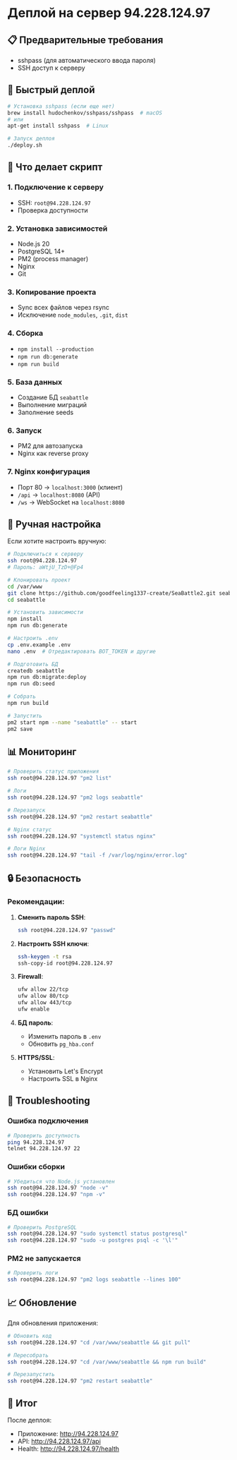 # Деплой на сервер 94.228.124.97

## 📋 Предварительные требования

- sshpass (для автоматического ввода пароля)
- SSH доступ к серверу

## 🚀 Быстрый деплой

```bash
# Установка sshpass (если еще нет)
brew install hudochenkov/sshpass/sshpass  # macOS
# или
apt-get install sshpass  # Linux

# Запуск деплоя
./deploy.sh
```

## 📝 Что делает скрипт

### 1. Подключение к серверу
- SSH: `root@94.228.124.97`
- Проверка доступности

### 2. Установка зависимостей
- Node.js 20
- PostgreSQL 14+
- PM2 (process manager)
- Nginx
- Git

### 3. Копирование проекта
- Sync всех файлов через rsync
- Исключение `node_modules`, `.git`, `dist`

### 4. Сборка
- `npm install --production`
- `npm run db:generate`
- `npm run build`

### 5. База данных
- Создание БД `seabattle`
- Выполнение миграций
- Заполнение seeds

### 6. Запуск
- PM2 для автозапуска
- Nginx как reverse proxy

### 7. Nginx конфигурация
- Порт 80 → `localhost:3000` (клиент)
- `/api` → `localhost:8080` (API)
- `/ws` → WebSocket на `localhost:8080`

## 🔧 Ручная настройка

Если хотите настроить вручную:

```bash
# Подключиться к серверу
ssh root@94.228.124.97
# Пароль: aWtjU_TzD+@Fp4

# Клонировать проект
cd /var/www
git clone https://github.com/goodfeeling1337-create/SeaBattle2.git seabattle
cd seabattle

# Установить зависимости
npm install
npm run db:generate

# Настроить .env
cp .env.example .env
nano .env  # Отредактировать BOT_TOKEN и другие

# Подготовить БД
createdb seabattle
npm run db:migrate:deploy
npm run db:seed

# Собрать
npm run build

# Запустить
pm2 start npm --name "seabattle" -- start
pm2 save
```

## 📊 Мониторинг

```bash
# Проверить статус приложения
ssh root@94.228.124.97 "pm2 list"

# Логи
ssh root@94.228.124.97 "pm2 logs seabattle"

# Перезапуск
ssh root@94.228.124.97 "pm2 restart seabattle"

# Nginx статус
ssh root@94.228.124.97 "systemctl status nginx"

# Логи Nginx
ssh root@94.228.124.97 "tail -f /var/log/nginx/error.log"
```

## 🔒 Безопасность

### Рекомендации:

1. **Сменить пароль SSH**:
   ```bash
   ssh root@94.228.124.97 "passwd"
   ```

2. **Настроить SSH ключи**:
   ```bash
   ssh-keygen -t rsa
   ssh-copy-id root@94.228.124.97
   ```

3. **Firewall**:
   ```bash
   ufw allow 22/tcp
   ufw allow 80/tcp
   ufw allow 443/tcp
   ufw enable
   ```

4. **БД пароль**:
   - Изменить пароль в `.env`
   - Обновить `pg_hba.conf`

5. **HTTPS/SSL**:
   - Установить Let's Encrypt
   - Настроить SSL в Nginx

## 🐛 Troubleshooting

### Ошибка подключения
```bash
# Проверить доступность
ping 94.228.124.97
telnet 94.228.124.97 22
```

### Ошибки сборки
```bash
# Убедиться что Node.js установлен
ssh root@94.228.124.97 "node -v"
ssh root@94.228.124.97 "npm -v"
```

### БД ошибки
```bash
# Проверить PostgreSQL
ssh root@94.228.124.97 "sudo systemctl status postgresql"
ssh root@94.228.124.97 "sudo -u postgres psql -c '\l'"
```

### PM2 не запускается
```bash
# Проверить логи
ssh root@94.228.124.97 "pm2 logs seabattle --lines 100"
```

## 📈 Обновление

Для обновления приложения:

```bash
# Обновить код
ssh root@94.228.124.97 "cd /var/www/seabattle && git pull"

# Пересобрать
ssh root@94.228.124.97 "cd /var/www/seabattle && npm run build"

# Перезапустить
ssh root@94.228.124.97 "pm2 restart seabattle"
```

## 🎯 Итог

После деплоя:
- Приложение: http://94.228.124.97
- API: http://94.228.124.97/api
- Health: http://94.228.124.97/health

